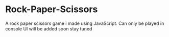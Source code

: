 # Rock-Paper-Scissors
A rock paper scissors game i made using JavaScript.
Can only be played in console
UI will be added soon stay tuned
